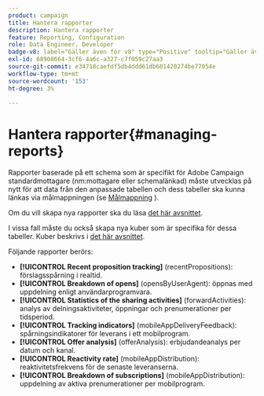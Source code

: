 ```yaml
---
product: campaign
title: Hantera rapporter
description: Hantera rapporter
feature: Reporting, Configuration
role: Data Engineer, Developer
badge-v8: label="Gäller även för v8" type="Positive" tooltip="Gäller även Campaign v8"
exl-id: 68908664-3cf6-4a6c-a327-c7f059c27aa3
source-git-commit: e34718caefdf5db4ddd61db601420274be77054e
workflow-type: tm+mt
source-wordcount: '153'
ht-degree: 3%

---
```


# Hantera rapporter{#managing-reports}



Rapporter baserade på ett schema som är specifikt för Adobe Campaign standardmottagare (nm:mottagare eller schemalänkad) måste utvecklas på nytt för att data från den anpassade tabellen och dess tabeller ska kunna länkas via målmappningen (se [Målmappning](../../configuration/using/target-mapping.md) ).

Om du vill skapa nya rapporter ska du läsa [det här avsnittet](../../reporting/using/about-reports-creation-in-campaign.md).

I vissa fall måste du också skapa nya kuber som är specifika för dessa tabeller. Kuber beskrivs i [det här avsnittet](../../reporting/using/ac-cubes.md).

Följande rapporter berörs:

* **[!UICONTROL Recent proposition tracking]** (recentPropositions): förslagsspårning i realtid.
* **[!UICONTROL Breakdown of opens]** (opensByUserAgent): öppnas med uppdelning enligt användarprogramvara.
* **[!UICONTROL Statistics of the sharing activities]** (forwardActivities): analys av delningsaktiviteter, öppningar och prenumerationer per tidsperiod.
* **[!UICONTROL Tracking indicators]** (mobileAppDeliveryFeedback): spårningsindikatorer för leverans i ett mobilprogram.
* **[!UICONTROL Offer analysis]** (offerAnalysis): erbjudandeanalys per datum och kanal.
* **[!UICONTROL Reactivity rate]** (mobileAppDistribution): reaktivitetsfrekvens för de senaste leveranserna.
* **[!UICONTROL Breakdown of subscriptions]** (mobileAppDistribution): uppdelning av aktiva prenumerationer per mobilprogram.
